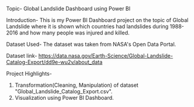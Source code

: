 Topic- Global Landslide Dashboard using Power BI 

Introduction-
This is my Power BI Dashboard project on the topic of Global Landslide where it is shown which countries had landslides during 1988-2016 and how many people was injured and killed.

Dataset Used-
The dataset was taken from NASA's Open Data Portal.

Dataset link- https://data.nasa.gov/Earth-Science/Global-Landslide-Catalog-Export/dd9e-wu2v/about_data

Project Highlights-

1. Transformation(Cleaning, Manipulation) of dataset "Global_Landslide_Catalog_Export.csv".
2. Visualization using Power BI Dashboard.
